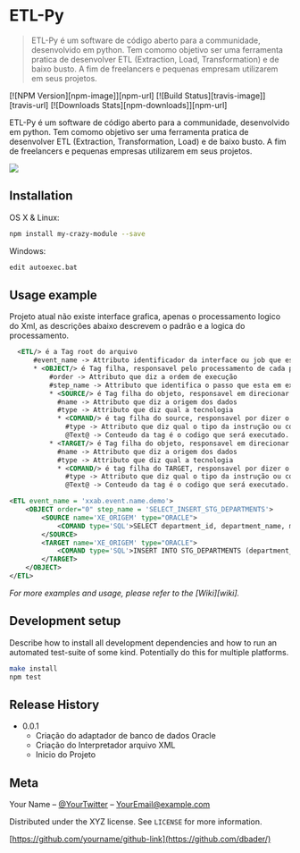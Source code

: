 # ETL-Py
> ETL-Py é um software de código aberto para a communidade, desenvolvido em python. Tem comomo objetivo ser uma ferramenta pratica 
> de desenvolver ETL (Extraction, Load, Transformation) e de baixo busto. A fim de freelancers e pequenas empresam utilizarem em seus projetos.

[![NPM Version][npm-image]][npm-url]
[![Build Status][travis-image]][travis-url]
[![Downloads Stats][npm-downloads]][npm-url]

 ETL-Py é um software de código aberto para a communidade, desenvolvido em python. Tem comomo objetivo ser uma ferramenta pratica 
 de desenvolver ETL (Extraction, Transformation, Load) e de baixo busto. A fim de freelancers e pequenas empresas utilizarem em seus projetos.


![](header.png)

## Installation

OS X & Linux:

```sh
npm install my-crazy-module --save
```

Windows:

```sh
edit autoexec.bat
```

## Usage example

Projeto atual não existe interface grafica, apenas o processamento logico do Xml, as descrições abaixo descrevem o padrão e a logica do processamento.
```xml
  <ETL/> é a Tag root do arquivo
      #event_name -> Attributo identificador da interface ou job que esta processando
      * <OBJECT/> é Tag filha, responsavel pelo processamento de cada passo no fluxo da execução
          #order -> Attributo que diz a ordem de execução 
          #step_name -> Attributo que identifica o passo que esta em execução 
          * <SOURCE/> é Tag filha do objeto, responsavel em direcionar a conexão da origem de dados
            #name -> Attributo que diz a origem dos dados
            #type -> Attributo que diz qual a tecnologia
            * <COMAND/> é tag filha do source, responsavel por dizer o tipo do comando a ser executado e o codigo do comando
              #type -> Attributo que diz qual o tipo da instrução ou comando 
              @Text@ -> Conteudo da tag é o codigo que será executado.  
          * <TARGET/> é Tag filha do objeto, responsavel em direcionar a conexão da destino de dados
            #name -> Attributo que diz a origem dos dados
            #type -> Attributo que diz qual a tecnologia
            * <COMAND/> é tag filha do TARGET, responsavel por dizer o tipo do comando a ser executado e o codigo do comando
              #type -> Attributo que diz qual o tipo da instrução ou comando 
              @Text@ -> Conteudo da tag é o codigo que será executado.
```

```xml
<ETL event_name = 'xxab.event.name.demo'>
	<OBJECT order="0" step_name = 'SELECT_INSERT_STG_DEPARTMENTS'>
		<SOURCE name='XE_ORIGEM' type="ORACLE">
			<COMAND type='SQL'>SELECT department_id, department_name, manager_id, location_id FROM DEPARTMENTS</COMAND>
		</SOURCE>
		<TARGET name='XE_ORIGEM' type="ORACLE">
			<COMAND type='SQL'>INSERT INTO STG_DEPARTMENTS (department_id, department_name, manager_id, location_id) VALUES #VALUES#</COMAND>
		</TARGET>
	</OBJECT>
</ETL>
```


_For more examples and usage, please refer to the [Wiki][wiki]._

## Development setup

Describe how to install all development dependencies and how to run an automated test-suite of some kind. Potentially do this for multiple platforms.

```sh
make install
npm test
```

## Release History

* 0.0.1
    * Criação do adaptador de banco de dados Oracle
    * Criação do Interpretador arquivo XML 
    * Inicio do Projeto
  
## Meta

Your Name – [@YourTwitter](https://twitter.com/dbader_org) – YourEmail@example.com

Distributed under the XYZ license. See ``LICENSE`` for more information.

[https://github.com/yourname/github-link](https://github.com/dbader/)
